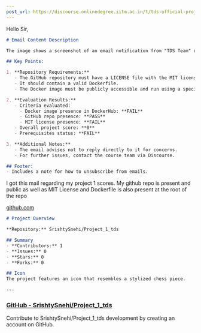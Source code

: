 ```yaml
---
post_url: https://discourse.onlinedegree.iitm.ac.in/t/tds-official-project1-discrepencies/171141/292
---
```

Hello Sir,

```markdown
# Email Content Description

The image shows a screenshot of an email notification from "TDS Team" regarding project prerequisites evaluation for a GitHub repository. 

## Key Points:

1. **Repository Requirements:**
   - The GitHub repository must have a LICENSE file with the MIT license.
   - It should contain a valid Dockerfile.
   - The Docker image must be publicly accessible and run using a specific command format.

2. **Evaluation Results:**
   - Criteria evaluated:
     - Docker image presence in DockerHub: **FAIL**
     - GitHub repo presence: **PASS**
     - MIT license presence: **FAIL**
   - Overall project score: **0**
   - Prerequisites status: **FAIL**

3. **Additional Notes:**
   - The email advises not to reply directly to it for concerns.
   - For further issues, contact the course team via Discourse.

## Footer:
- Includes a note for how to unsubscribe from emails.
```

I got this mail regarding my project 1 scores. My github repo is present and public as well as MIT License and Dockerfile is also present at the root of the repo

[github.com](https://github.com/SrishtySnehi/Project_1_tds)

```markdown
# Project Overview

**Repository:** SrishtySnehi/Project_1_tds

## Summary
- **Contributors:** 1
- **Issues:** 0
- **Stars:** 0
- **Forks:** 0

## Icon
The project features an icon that resembles a stylized chess piece.

--- 
```

### [GitHub - SrishtySnehi/Project\_1\_tds](https://github.com/SrishtySnehi/Project_1_tds)

Contribute to SrishtySnehi/Project\_1\_tds development by creating an account on GitHub.